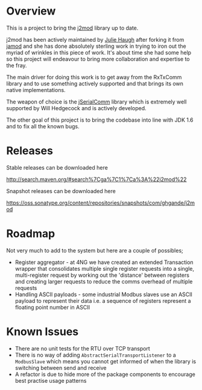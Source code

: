 # Overview
This is a project to bring the [j2mod](https://sourceforge.net/projects/j2mod/) library up to date.

j2mod has been actively maintained by [Julie Haugh](https://sourceforge.net/u/jfhaugh/) after forking it from [jamod](http://jamod.sourceforge.net/) and she has done 
absolutely sterling work in trying to iron out the myriad of wrinkles in this piece of work. It's about time she had some help so this 
project will endeavour to bring more collaboration and expertise to the fray.

The main driver for doing this work is to get away from the RxTxComm library and to use something actively supported and that brings its own native implementations.

The weapon of choice is the [jSerialComm](http://fazecast.github.io/jSerialComm/) library which is extremely well supported by Will Hedgecock and is actively developed.

The other goal of this project is to bring the codebase into line with JDK 1.6 and to fix all the known bugs.

# Releases
Stable releases can be downloaded here 

http://search.maven.org/#search%7Cga%7C1%7Ca%3A%22j2mod%22

Snapshot releases can be downloaded here 

https://oss.sonatype.org/content/repositories/snapshots/com/ghgande/j2mod

# Roadmap

Not very much to add to the system but here are a couple of possibles;

* Register aggregator - at 4NG we have created an extended Transaction wrapper that consolidates multiple single register requests into a single, 
multi-register request by working out the 'distance' between registers and creating larger requests to reduce the comms overhead of multiple requests
* Handling ASCII payloads - some industrial Modbus slaves use an ASCII payload to represent their data i.e. a sequence of registers represent a floating point number in ASCII

# Known Issues

* There are no unit tests for the RTU over TCP transport
* There is no way of adding `AbstractSerialTransportListener` to a `ModbusSlave` which means you cannot get informed of when the library is switching between send and receive
* A refactor is due to hide more of the package components to encourage best practise usage patterns